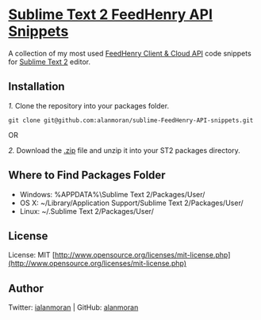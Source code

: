 [Sublime Text 2 FeedHenry API Snippets](https://github.com/alanmoran/sublime-FeedHenry-API-snippets)
========================================

A collection of my most used [FeedHenry Client & Cloud API](http://docs.feedhenry.com/v2/index.html) code snippets for [Sublime Text 2](http://www.sublimetext.com/2) editor.

## Installation
*1.*  Clone the repository into your packages folder.

    git clone git@github.com:alanmoran/sublime-FeedHenry-API-snippets.git
OR

*2.*  Download the [.zip](https://github.com/alanmoran/sublime-FeedHenry-API-snippets/archive/master.zip) file and unzip it into your ST2 packages directory.

## Where to Find Packages Folder
* Windows: %APPDATA%\Sublime Text 2/Packages/User/
* OS X: ~/Library/Application Support/Sublime Text 2/Packages/User/
* Linux: ~/.Sublime Text 2/Packages/User/

## License
License: MIT [http://www.opensource.org/licenses/mit-license.php](http://www.opensource.org/licenses/mit-license.php)

## Author
Twitter: [ialanmoran](https://twitter.com/ialanmoran) | GitHub: [alanmoran](https://github.com/alanmoran)
